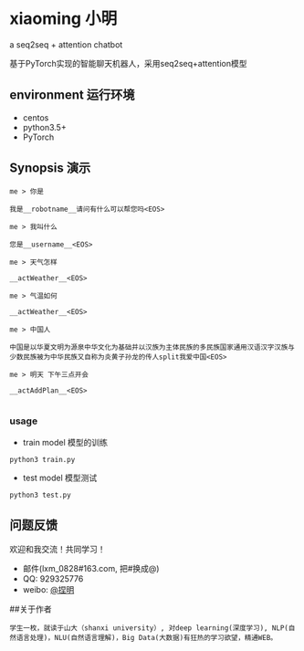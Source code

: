# xiaoming 小明
a seq2seq + attention chatbot

基于PyTorch实现的智能聊天机器人，采用seq2seq+attention模型

## environment 运行环境
* centos
* python3.5+
* PyTorch

## Synopsis 演示
```
me > 你是

我是__robotname__请问有什么可以帮您吗<EOS>

me > 我叫什么

您是__username__<EOS>

me > 天气怎样

__actWeather__<EOS>

me > 气温如何

__actWeather__<EOS>

me > 中国人

中国是以华夏文明为源泉中华文化为基础并以汉族为主体民族的多民族国家通用汉语汉字汉族与少数民族被为中华民族又自称为炎黄子孙龙的传人split我爱中国<EOS>

me > 明天 下午三点开会

__actAddPlan__<EOS>


```

### usage
* train model 模型的训练
```
python3 train.py
```
* test model 模型测试
```
python3 test.py
```

## 问题反馈
欢迎和我交流！共同学习！

* 邮件(lxm_0828#163.com, 把#换成@)
* QQ: 929325776
* weibo: [@捏明](http://weibo.com/littlelxm)


##关于作者

```
学生一枚，就读于山大（shanxi university）, 对deep learning(深度学习), NLP(自然语言处理)，NLU(自然语言理解)，Big Data(大数据)有狂热的学习欲望，精通WEB。
```
